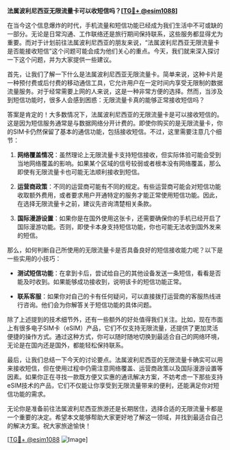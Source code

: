 **法属波利尼西亚无限流量卡可以收短信吗？[[TG💪+ @esim1088](https://t.me/s/esim1088)]**

在当今这个信息爆炸的时代，手机流量和短信功能已经成为我们生活中不可或缺的一部分。无论是日常沟通、工作联络还是旅行期间保持联系，这些服务都显得尤为重要。而对于计划前往法属波利尼西亚的朋友来说，“法属波利尼西亚无限流量卡是否能接收短信”这个问题可能会成为他们关心的重点。今天，我们就来深入探讨一下这个问题，并为大家提供一些建议。

首先，让我们了解一下什么是法属波利尼西亚无限流量卡。简单来说，这种卡片是一种预付费或后付费的移动通信工具，它允许用户在一定时间内享受无限制的数据流量服务。对于经常需要上网的人来说，这是一种非常方便的选择。然而，当涉及到短信功能时，很多人会感到困惑：无限流量卡真的能够正常接收短信吗？

答案是肯定的！大多数情况下，法属波利尼西亚的无限流量卡是可以接收短信的。这是因为短信服务通常是与数据网络分开计费的。即使你购买的是无限流量卡，你的SIM卡仍然保留了基本的通信功能，包括接收短信。不过，这里需要注意几个细节：

1. **网络覆盖情况**：虽然理论上无限流量卡支持短信接收，但实际体验可能会受到当地网络覆盖的影响。如果某个区域的信号较弱或者根本没有网络覆盖，那么即使有无限流量卡也可能无法顺利接收到短信。

2. **运营商政策**：不同的运营商可能有不同的规定。有些运营商可能会对短信功能收取额外费用，或者要求用户开通特定的服务才能正常使用短信功能。因此，在选择无限流量卡之前，建议先咨询清楚相关条款。

3. **国际漫游设置**：如果你是在国外使用这张卡，还需要确保你的手机已经开启了国际漫游功能。否则，即使卡本身支持短信功能，你也可能无法收到国外发来的短信。

那么，如何判断自己所使用的无限流量卡是否具备良好的短信接收能力呢？以下是一些实用的小技巧：

- **测试短信功能**：在拿到卡后，尝试给自己的其他设备发送一条短信，看看是否能及时收到。如果能够成功接收到，说明该卡的短信功能正常。
  
- **联系客服**：如果你对自己的卡有任何疑问，可以直接拨打运营商的客服热线进行咨询。他们会为你解答关于短信功能的具体问题。

除了上述提到的技术细节外，还有一些额外的好处值得我们关注。比如，现在市面上有很多电子SIM卡（eSIM）产品，它们不仅支持无限流量，还提供了更加灵活便捷的操作方式。通过这种方式，你可以随时随地切换到最适合自己的网络环境，无论是在国内还是国外，都能轻松保持联系。

最后，让我们总结一下今天的讨论要点。法属波利尼西亚的无限流量卡确实可以用来接收短信，但在使用过程中仍需注意网络覆盖、运营商政策以及国际漫游设置等因素。如果你正在寻找一款既方便又实惠的通讯解决方案，不妨考虑一下那些支持eSIM技术的产品，它们不仅能让你享受到无限流量带来的便利，还能满足你对短信功能的需求。

无论你是准备前往法属波利尼西亚旅游还是长期居住，选择合适的无限流量卡都是一个重要的决定。希望本文能够帮助大家更好地了解这一领域，并找到最适合自己的解决方案。祝大家旅途愉快！

[[TG💪+ @esim1088](https://t.me/s/esim1088) ![Image](https://i.postimg.cc/4NQfJmqS/Snipaste-2025-05-13-00-14-12.png)]